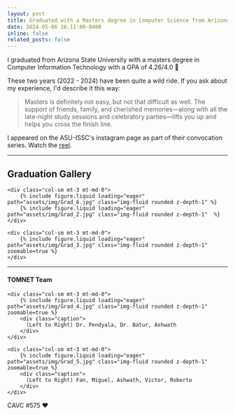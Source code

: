 ```yaml
---
layout: post
title: Graduated with a Masters degree in Computer Science from Arizona State University
date: 2024-05-06 16:11:00-0400
inline: false
related_posts: false
---
```


I graduated from Arizona State University with a masters degree in Computer Information Technology with a GPA of 4.26/4.0 <span id="replayEmoji" title="Replay Confetti" style="cursor: pointer;">🎉</span>

These two years (2022 - 2024) have been quite a wild ride. If you ask about my experience, I'd describe it this way:
> Masters is definitely not easy, but not that difficult as well. The support of friends, family, and cherished memories—along with all the late-night study sessions and celebratory parties—lifts you up and helps you cross the finish line.
>

I appeared on the ASU-ISSC's instagram page as part of their convocation series. Watch the <a href="https://www.instagram.com/p/C6udyj_PHi_/" target="_blank">reel</a>.

---

## Graduation Gallery

<div class="row mt-3">

    <div class="col-sm mt-3 mt-md-0">
        {% include figure.liquid loading="eager" path="assets/img/Grad_6.jpg" class="img-fluid rounded z-depth-1" %}
        {% include figure.liquid loading="eager" path="assets/img/Grad_2.jpg" class="img-fluid rounded z-depth-1"  %}
    </div>

    <div class="col-sm mt-3 mt-md-0">
        {% include figure.liquid loading="eager" path="assets/img/Grad_3.jpg" class="img-fluid rounded z-depth-1" zoomable=true %}
    </div>

</div>

----

#### TOMNET Team

<div class="row mt-3">

    <div class="col-sm mt-3 mt-md-0">
        {% include figure.liquid loading="eager" path="assets/img/Grad_4.jpg" class="img-fluid rounded z-depth-1" zoomable=true %}
        <div class="caption">
          (Left to Right) Dr. Pendyala, Dr. Batur, Ashwath
        </div>
    </div>

    <div class="col-sm mt-3 mt-md-0">
        {% include figure.liquid loading="eager" path="assets/img/Grad_5.jpg" class="img-fluid rounded z-depth-1" zoomable=true %}
        <div class="caption">
          (Left to Right) Fan, Miguel, Ashwath, Victor, Roberto
        </div>
    </div>
</div>
<div class="caption">
    CAVC #575 <span id="replayHeart" title="Replay Confetti" style="cursor: pointer;"> &hearts; </span>
</div>

<script src="https://cdn.jsdelivr.net/npm/canvas-confetti@1.4.0/dist/confetti.browser.min.js"></script>
<script>
  var duration = 5 * 1000;
  var animationEnd = Date.now() + duration;
  var defaults = { startVelocity: 30, spread: 360, ticks: 60, zIndex: 0 };

  function randomInRange(min, max) {
    return Math.random() * (max - min) + min;
  }

  function launchConfetti() {
    var interval = setInterval(function() {
      var timeLeft = animationEnd - Date.now();

      if (timeLeft <= 0) {
        return clearInterval(interval);
      }

      var particleCount = 50 * (timeLeft / duration);
      // since particles fall down, start a bit higher than random
      confetti(Object.assign({}, defaults, { particleCount, origin: { x: randomInRange(0.1, 0.3), y: Math.random() - 0.2 } }));
      confetti(Object.assign({}, defaults, { particleCount, origin: { x: randomInRange(0.7, 0.9), y: Math.random() - 0.2 } }));
    }, 250);
  }

  document.addEventListener('DOMContentLoaded', function() {
    launchConfetti();
    document.getElementById('replayEmoji').addEventListener('click', function() {
      animationEnd = Date.now() + duration;  // Reset the animation end time
      launchConfetti();
    });
  });

  document.addEventListener('DOMContentLoaded', function() {
    launchConfetti();
    document.getElementById('replayHeart').addEventListener('click', function() {
      animationEnd = Date.now() + duration;  // Reset the animation end time
      launchConfetti();
    });
  });
</script>
